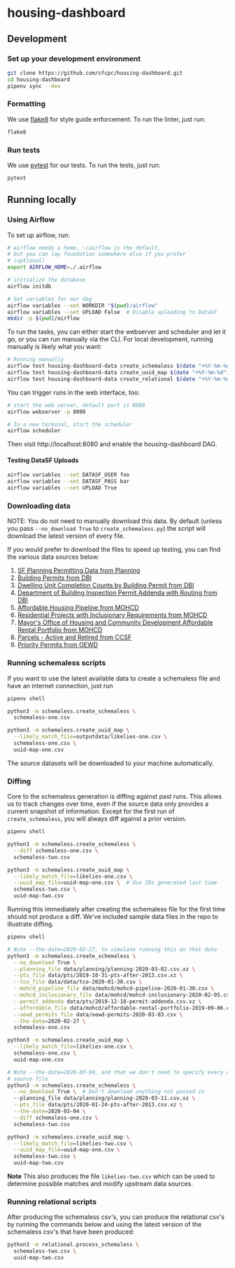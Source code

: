 # housing-dashboard

## Development

### Set up your development environment

```sh
git clone https://github.com/sfcpc/housing-dashboard.git
cd housing-dashboard
pipenv sync --dev
```
### Formatting

We use [flake8](https://flake8.pycqa.org/en/latest/) for style guide
enforcement. To run the linter, just run:

```sh
flake8
```

### Run tests

We use [pytest](https://docs.pytest.org/) for our tests. To run the tests, just
run:

```sh
pytest
```

## Running locally

### Using Airflow

To set up airflow, run:

```sh
# airflow needs a home, ~/airflow is the default,
# but you can lay foundation somewhere else if you prefer
# (optional)
export AIRFLOW_HOME=./.airflow

# initialize the database
airflow initdb

# Set variables for our dag
airflow variables --set WORKDIR "$(pwd)/airflow"
airflow variables --set UPLOAD False  # Disable uploading to DataSF
mkdir -p $(pwd)/airflow
```

To run the tasks, you can either start the webserver and scheduler and
let it go, or you can run manually via the CLI. For local development,
running manually is likely what you want:

```sh
# Running manually
airflow test housing-dashboard-data create_schemaless $(date "+%Y-%m-%d")
airflow test housing-dashboard-data create_uuid_map $(date "+%Y-%m-%d")
airflow test housing-dashboard-data create_relational $(date "+%Y-%m-%d")
```

You can trigger runs in the web interface, too:

```sh
# start the web server, default port is 8080
airflow webserver -p 8080

# In a new terminal, start the scheduler
airflow scheduler
```

Then visit http://localhost:8080 and enable the housing-dashboard DAG.

#### Testing DataSF Uploads

```sh
airflow variables --set DATASF_USER foo
airflow variables --set DATASF_PASS bar
airflow variables --set UPLOAD True
```

### Downloading data

NOTE: You do not need to manually download this data. By default (unless you
pass `--no_download True` to `create_schemaless.py`) the script will download
the latest version of every file.

If you would prefer to download the files to speed up testing, you can find
the various data sources below:

1. [SF Planning Permitting Data from Planning](https://data.sfgov.org/Housing-and-Buildings/SF-Planning-Permitting-Data/kncr-c6jw)
1. [Building Permits from DBI](https://data.sfgov.org/Housing-and-Buildings/Building-Permits/i98e-djp9)
1. [Dwelling Unit Completion Counts by Building Permit from DBI](https://data.sfgov.org/Housing-and-Buildings/Dwelling-Unit-Completion-Counts-by-Building-Permit/j67f-aayr)
1. [Department of Building Inspection Permit Addenda with Routing from DBI](https://data.sfgov.org/Housing-and-Buildings/Department-of-Building-Inspection-Permit-Addenda-w/87xy-gk8d)
1. [Affordable Housing Pipeline from MOHCD](https://data.sfgov.org/Housing-and-Buildings/Affordable-Housing-Pipeline/aaxw-2cb8)
1. [Residential Projects with Inclusionary Requirements from MOHCD](https://data.sfgov.org/Housing-and-Buildings/Residential-Projects-With-Inclusionary-Requirement/nj3x-rw36)
1. [Mayor's Office of Housing and Community Development Affordable Rental Portfolio from MOHCD](https://data.sfgov.org/Housing-and-Buildings/Mayor-s-Office-of-Housing-and-Community-Developmen/9rdx-httc)
1. [Parcels - Active and Retired from CCSF](https://data.sfgov.org/Geographic-Locations-and-Boundaries/Parcels-Active-and-Retired/acdm-wktn)
1. [Priority Permits from OEWD](https://data.sfgov.org/dataset/Priority-Permits/336t-bzzm)

### Running schemaless scripts

If you want to use the latest available data to create a schemaless file and
have an internet connection, just run

```sh
pipenv shell

python3 -m schemaless.create_schemaless \
  schemaless-one.csv

python3 -m schemaless.create_uuid_map \
  --likely_match_file=outputdata/likelies-one.csv \
  schemaless-one.csv \
  uuid-map-one.csv
```

The source datasets will be downloaded to your machine automatically.

### Diffing

Core to the schemaless generation is diffing against past runs. This allows
us to track changes over time, even if the source data only provides a current
snapshot of information. Except for the first run of `create_schemaless`, you
will always diff against a prior version.

```sh
pipenv shell

python3 -m schemaless.create_schemaless \
  --diff schemaless-one.csv \
  schemaless-two.csv

python3 -m schemaless.create_uuid_map \
  --likely_match_file=likelies-one.csv \
  --uuid_map_file=uuid-map-one.csv \  # Use IDs generated last time
  schemaless-two.csv \
  uuid-map-two.csv
```

Running this immediately after creating the schemaless file for the first time
should not produce a diff. We've included sample data files in the repo to
illustrate diffing.

```sh
pipenv shell

# Note --the-date=2020-02-27, to simulate running this on that date
python3 -m schemaless.create_schemaless \
  --no_download True \
  --planning_file data/planning/planning-2020-03-02.csv.xz \
  --pts_file data/pts/2019-10-31-pts-after-2013.csv.xz \
  --tco_file data/data/tco-2020-01-30.csv \
  --mohcd_pipeline_file data/mohcd/mohcd-pipeline-2020-01-30.csv \
  --mohcd_inclusionary_file data/mohcd/mohcd-inclusionary-2020-02-05.csv \
  --permit_addenda data/pts/2019-12-18-permit-addenda.csv.xz \
  --affordable_file data/mohcd/affordable-rental-portfolio-2019-09-06.csv \
  --oewd_permits_file data/oewd-permits-2020-03-03.csv \
  --the-date=2020-02-27 \
  schemaless-one.csv

python3 -m schemaless.create_uuid_map \
  --likely_match_file=likelies-one.csv \
  schemaless-one.csv \
  uuid-map-one.csv

# Note --the-date=2020-03-04, and that we don't need to specify every data
# source file
python3 -m schemaless.create_schemaless \
  --no_download True \  # Don't download anything not passed in
  --planning_file data/planning/planning-2020-03-11.csv.xz \
  --pts_file data/pts/2020-01-24-pts-after-2013.csv.xz \
  --the-date=2020-03-04 \
  --diff schemaless-one.csv \
  schemaless-two.csv

python3 -m schemaless.create_uuid_map \
  --likely_match_file=likelies-two.csv \
  --uuid_map_file=uuid-map-one.csv \
  schemaless-two.csv \
  uuid-map-two.csv
```

**Note** This also produces the file `likelies-two.csv` which can be used to determine
possible matches and modify upstream data sources.

### Running relational scripts

After producing the schemaless csv's, you can produce the relational csv's by running
the commands below and using the latest version of the schemaless csv's that have
been produced:

```sh
python3 -m relational.process_schemaless \
  schemaless-two.csv \
  uuid-map-two.csv
```
